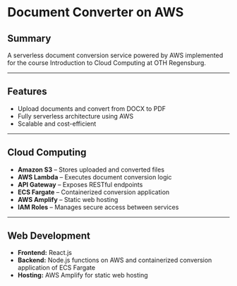 # Document Converter on AWS
## Summary
A serverless document conversion service powered by AWS implemented for the course Introduction to Cloud Computing at OTH Regensburg.

---

## Features

- Upload documents and convert from DOCX to PDF
- Fully serverless architecture using AWS
- Scalable and cost-efficient

---

## Cloud Computing

- **Amazon S3** – Stores uploaded and converted files
- **AWS Lambda** – Executes document conversion logic
- **API Gateway** – Exposes RESTful endpoints
- **ECS Fargate** – Containerized conversion application
- **AWS Amplify** – Static web hosting
- **IAM Roles** – Manages secure access between services

---

## Web Development

- **Frontend:** React.js
- **Backend:** Node.js functions on AWS and containerized conversion application of ECS Fargate
- **Hosting:** AWS Amplify for static web hosting
